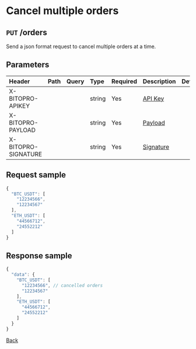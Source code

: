 # Cancel multiple orders

## `PUT` /orders

Send a json format request to cancel multiple orders at a time.

## Parameters

| Header | Path | Query | Type | Required | Description | Default | Range | Example |
| :--- | :--- | :--- | :--- | :--- | :--- | :--- | :--- | :--- |
| X-BITOPRO-APIKEY |  |  | string | Yes | [API Key](../authentication.md#api-key) |  |  |  |
| X-BITOPRO-PAYLOAD |  |  | string | Yes | [Payload](../authentication.md#payload) |  |  |  |
| X-BITOPRO-SIGNATURE |  |  | string | Yes | [Signature](../authentication.md#signature) |  |  |  |

## Request sample

```javascript
{
  "BTC_USDT": [
    "12234566",
    "12234567"
  ],
  "ETH_USDT": [
    "44566712",
    "24552212"
  ]
}
```

## Response sample

```javascript
{
  "data": {
    "BTC_USDT": [
      "12234566", // cancelled orders
      "12234567"
    ],
    "ETH_USDT": [
      "44566712",
      "24552212"
    ]
  }
}
```

[Back](../rest.md)

